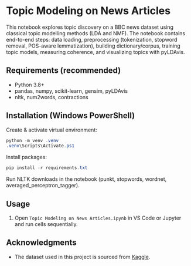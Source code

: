 # Topic Modeling on News Articles

This notebook explores topic discovery on a BBC news dataset using classical topic modelling methods (LDA and NMF). The notebook contains end-to-end steps: data loading, preprocessing (tokenization, stopword removal, POS-aware lemmatization), building dictionary/corpus, training topic models, measuring coherence, and visualizing topics with pyLDAvis.

## Requirements (recommended)
- Python 3.8+  
- pandas, numpy, scikit-learn, gensim, pyLDAvis
- nltk, num2words, contractions  

## Installation (Windows PowerShell)
Create & activate virtual environment:
```powershell
python -m venv .venv
.venv\Scripts\Activate.ps1
```
Install packages:
```powershell
pip install -r requirements.txt
```
Run NLTK downloads in the notebook (punkt, stopwords, wordnet, averaged_perceptron_tagger).

## Usage
1. Open `Topic Modeling on News Articles.ipynb` in VS Code or Jupyter and run cells sequentially.  

## Acknowledgments
- The dataset used in this project is sourced from [Kaggle](https://www.kaggle.com/datasets/gpreda/bbc-news).
